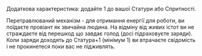 Додаткова характеристика: додайте 1 до вашої Статури або Спритності.

Перетравлюваний механізм - для отримання енергії для роботи, ви поїдаєте провіант як звичайна людина. На відміну від живих істот ви не страждаєте від перешкод що завдає голод (досі підраховуєте заряди). Коли заряди доходять до Статура+1 (мінімум 1) ви втрачаєте свідомість і не прокинетеся поки вас не підживлять.

